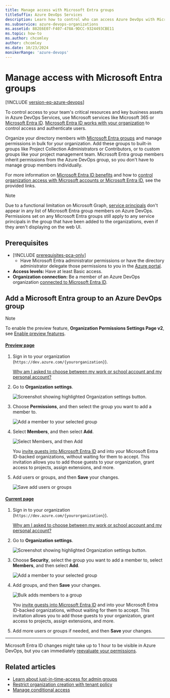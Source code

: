 ```yaml
---
title: Manage access with Microsoft Entra groups
titleSuffix: Azure DevOps Services
description: Learn how to control who can access Azure DevOps with Microsoft Entra groups
ms.subservice: azure-devops-organizations
ms.assetid: 882E6E07-F407-478A-9DCC-9324493CBE11
ms.topic: how-to
ms.author: chcomley
author: chcomley
ms.date: 10/23/2024
monikerRange: 'azure-devops'
---
```



# Manage access with Microsoft Entra groups

[!INCLUDE [version-eq-azure-devops](../../includes/version-eq-azure-devops.md)]

To control access to your team's critical resources and key business assets in Azure DevOps Services, use Microsoft services like Microsoft 365 or [Microsoft Entra ID](https://azure.microsoft.com/services/active-directory/). [Microsoft Entra ID works with your organization](access-with-azure-ad.md) to control access and authenticate users.

Organize your directory members with [Microsoft Entra groups](/azure/active-directory/fundamentals/active-directory-manage-groups) and manage permissions in bulk for your organization. Add these groups to built-in groups like Project Collection Administrators or Contributors, or to custom groups like your project management team. Microsoft Entra group members inherit permissions from the Azure DevOps group, so you don't have to manage group members individually.

For more information on [Microsoft Entra ID benefits](/azure/active-directory/fundamentals/active-directory-whatis) and how to [control organization access with Microsoft accounts or Microsoft Entra ID](access-with-azure-ad.md), see the provided links.

> [!NOTE]
> Due to a functional limitation on Microsoft Graph, [service principals](../../integrate/get-started/authentication/service-principal-managed-identity.md) don't appear in any list of Microsoft Entra group members on Azure DevOps. Permissions set on any Microsoft Entra groups still apply to any service principals in the group that have been added to the organizations, even if they aren't displaying on the web UI.

## Prerequisites

- [!INCLUDE [prerequisites-pca-only](../../includes/prerequisites-pca-only.md)]
  - Have Microsoft Entra administrator permissions or have the directory administrator delegate those permissions to you in the [Azure portal](https://portal.azure.com).
- **Access levels:** Have at least Basic access.
- **Organization connection:** Be a member of an Azure DevOps organization [connected to Microsoft Entra ID](connect-organization-to-azure-ad.md).

<a name='add-an-azure-ad-group-to-an-azure-devops-group'></a>

## Add a Microsoft Entra group to an Azure DevOps group

> [!NOTE]   
> To enable the preview feature, **Organization Permissions Settings Page v2**, see [Enable preview features](../../project/navigation/preview-features.md).

#### [Preview page](#tab/preview-page) 

1. Sign in to your organization (```https://dev.azure.com/{yourorganization}```).

    [Why am I asked to choose between my work or school account and my personal account?](faq-user-and-permissions-management.yml#ChooseOrgAcctMSAcct)

2.  Go to **Organization settings**.

    ![Screenshot showing highlighted Organization settings button.](../../media/settings/open-admin-settings-vert.png)

3. Choose **Permissions**, and then select the group you want to add a member to.

   ![Add a member to your selected group](media/user-hub/choose-permissions-select-group.png)

4. Select **Members**, and then select **Add**.

    ![Select Members, and then Add](media/user-hub/select-members-add.png)

    You [invite guests into Microsoft Entra ID](https://devblogs.microsoft.com/devops/inviting-directory-guests-to-aad-backed-vsts-accounts/) and into your Microsoft Entra ID-backed organizations, without waiting for them to accept. This invitation allows you to add those guests to your organization, grant access to projects, assign extensions, and more.

5. Add users or groups, and then **Save** your changes.

   ![Save add users or groups](media/user-hub/save-add-users-groups.png)

#### [Current page](#tab/current-page)

1. Sign in to your organization (```https://dev.azure.com/{yourorganization}```).

    [Why am I asked to choose between my work or school account and my personal account?](faq-user-and-permissions-management.yml#ChooseOrgAcctMSAcct)

2.  Go to **Organization settings**.

    ![Screenshot showing highlighted Organization settings button.](../../media/settings/open-admin-settings-vert.png)

3. Choose **Security**, select the group you want to add a member to, select **Members**, and then select **Add**.

   ![Add a member to your selected group](media/manage-azure-ad-groups/admin-settings-security-choose-group-add-member.png)
4. Add groups, and then **Save** your changes.

    ![Bulk adds members to a group](media/manage-azure-ad-groups/bulk-add-groups.png)

    You [invite guests into Microsoft Entra ID](https://devblogs.microsoft.com/devops/inviting-directory-guests-to-aad-backed-vsts-accounts/) and into your Microsoft Entra ID-backed organizations, without waiting for them to accept. This invitation allows you to add those guests to your organization, grant access to projects, assign extensions, and more.

5. Add more users or groups if needed, and then **Save** your changes.

* * *

Microsoft Entra ID changes might take up to 1 hour to be visible in Azure DevOps, but you can immediately [reevaluate your permissions](../security/request-changes-permissions.md#refresh-or-reevaluate-your-permissions).

## Related articles

- [Learn about just-in-time-access for admin groups](../security/security-best-practices.md#just-in-time-access-for-admin-groups)
- [Restrict organization creation with tenant policy](azure-ad-tenant-policy-restrict-org-creation.md)
- [Manage conditional access](change-application-access-policies.md)
